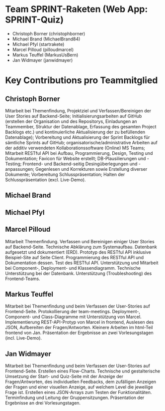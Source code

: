 # Team SPRINT-Raketen (Web App: SPRINT-Quiz)
- Christoph Borner (christophborner)
- Michael	Brand (MichaelBrand84)
- Michael	Pfyl (startrakete)
- Marcel Pilloud (pilloudmarcel)
- Markus Teuffel (MarkusUsBern)
- Jan	Widmayer (janwidmayer)


# Key Contributions pro Teammitglied

## Christoph Borner
Mitarbeit bei Themenfindung, Projektziel und Verfassen/Bereinigen der User Stories auf Backend-Seite; Initialisierungsarbeiten auf GitHub (erstellen der Organisation und des Repositorys, Einladungen an Teammember, Struktur der Datenablage, Erfassung des gesamten Project Backlogs etc.) und kontinuierliche Aktualisierung der zu befüllenden Datenablage); Vorbereitung und Aktualisierung der Sprint Backlogs für sämtliche Sprints auf GitHub; organisatorische/administrative Arbeiten auf der additiv verwendeten Kollaborationssoftware (Online) MS Teams; Mitarbeit RESTful API bei Aufbau, Programmierung, Design, Testing und Dokumentation; Favicon für Website erstellt; DB-Plausilierungen und -Testing; Frontend- und Backend-seitig Desingüberlegungen und -anpassungen; Gegenlesen und Korrekturen sowie Erstellung diverser Dokumente; Vorbereitung Schlusspräsentation; Halten der Schlusspräsentation (excl. Live-Demo).

## Michael Brand


## Michael Pfyl


## Marcel Pilloud
Mitarbeit Themenfindung. Verfassen und Bereinigen einiger User Stories auf Backend-Seite. Technische Abklärung zum Systemaufbau. Datenbank aufgesetzt und dokumentiert (ERD). Prototyp des RESTful API inklusive Beispiel-Site auf Seite Client. Programmierung des RESTful API und Dokumentation dessen. Test des RESTful API. Unterstützung und Mitarbeit bei Component-, Deployment- und Klassendiagramm. Technische Unterstützung bei der Datenbank. Unterstützung (Troubleshooting) des Frontend-Teams.


## Markus Teuffel
Mitarbeit bei Themenfindung und beim Verfassen der User-Stories auf Frontend-Seite. Protokollierung der team-meetings. Deployment-, Component- und Class-Diagramme mit Unterstützung von Marcel. Implementierung REST-API-Protyp von Marcel in frontend, Auslesen des JSON, Aufbereiten der Fragen/Antworten. Kleinere Arbeiten im html-Teil frontend von Jan. Präsentation der Ergebnisse an zwei Vorlesungstagen (incl. Live-Demo). 

## Jan Widmayer
Mitarbeit bei Themenfindung und beim Verfassen der User-Stories auf Frontend-Seite. Erstellen eines Flow-Charts. Technische und gestalterische Umsetzung der Start- und Quiz-Seite mit der Anzeige der Fragen/Antworten, des individuellen Feedbacks, dem zufälligen Anzeigen der Fragen und einer visuellen Anzeige, auf welchem Level die jeweilige Frage ist. Erstellen eines JSON-Arrays zum Testen der Funktionalitäten. Terminfindung und Leitung der Gruppensitzungen. Präsentation der Ergebnisse an drei Vorlesungstagen. 
